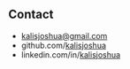 ## Contact

  * kalisjoshua@gmail.com
  * github.com/[kalisjoshua](https://github.com/kalisjoshua)
  * linkedin.com/in/[kalisjoshua](https://linkedin.com/in/kalisjoshua)
  <!-- * twitter.com/[kalisjoshua](https://twitter.com/kalisjoshua) -->
